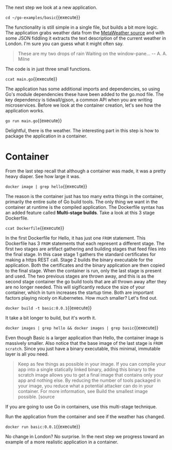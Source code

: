 The next step we look at a new application.

`cd ~/go-examples/basic`{{execute}}

The functionality is still simple in a single file, but builds a bit more logic. The application grabs weather data from the [MetaWeather source](https://www.metaweather.com/) and with some JSON fiddling it extracts the text description of the current weather in London. I'm sure you can guess what it might often say.

> These are my two drops of rain Waiting on the window-pane... -- A. A. Milne

The code is in just three small functions.

`ccat main.go`{{execute}}

The application has some additional imports and dependencies, so using Go's module dependencies these have been added to the go.mod file. The key dependency is tidwall/gjson, a common API when you are writing microservices. Before we look at the container creation, let's see how the application works.

`go run main.go`{{execute}}

Delightful, there is the weather. The interesting part in this step is how to package the application in a container.

# Container

From the last step recall that although a container was made, it was a pretty heavy diaper. See how large it was.

`docker image | grep hello`{{execute}}

The reason is the container just has too many extra things in the container, primarily the entire suite of Go build tools. The only thing we want in the container at runtime is the compiled application. The Dockerfile syntax has an added feature called **Multi-stage builds**. Take a look at this 3 stage Dockerfile.

`ccat Dockerfile`{{execute}}

In the first Dockerfile for Hello, it has just one `FROM` statement. This Dockerfile has 3 `FROM` statements that each represent a different stage. The first two stages are artifact gathering and building stages that feed files into the final stage. In this case stage 1 gathers the standard certificates for making a https REST call. Stage 2 builds the binary executable for the application. Both the certificates and the binary application are then copied to the final stage. When the container is run, only the last stage is present and used. The two previous stages are thrown away, and this is as the second stage container the go build tools that are all thrown away after they are no longer needed. This will sigificantly reduce the size of your container, which in turn increases the startup time. Both are important factors playing nicely on Kubernetes. How much smaller? Let's find out.

`docker build -t basic:0.0.1`{{execute}}

It take a bit longer to build, but it's worth it.

`docker images | grep hello && docker images | grep basic`{{execute}}

Even though Basic is a larger application than Hello, the container image is massively smaller. Also notice that the base image of the last stage is `FROM scratch`. Since you just have a binary executable, this minimal, immutable layer is all you need.

> Keep as few things as possible in your image. If you can compile your app into a single statically linked binary, adding this binary to the scratch image allows you to get a final image that contains only your app and nothing else. By reducing the number of tools packaged in your image, you reduce what a potential attacker can do in your container. For more information, see Build the smallest image possible. [source[](https://cloud.google.com/solutions/best-practices-for-building-containers#file_system_content)

If you are going to use Go in containers, use this multi-stage technique.

Run the application from the container and see if the weather has changed.

`docker run basic:0.0.1`{{execute}}

No change in London? No surprise. In the next step we progress toward an example of a more realistic application in a container.
